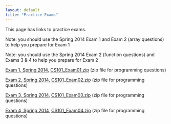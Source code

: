 ```yaml
---
layout: default
title: "Practice Exams"
---
```


This page has links to practice exams.

Note: you should use the Spring 2014 Exam 1 and Exam 2 (array questions) to help you prepare for Exam 1

Note: you should use the Spring 2014 Exam 2 (function questions) and Exams 3 & 4 to help you prepare for Exam 2

[Exam 1, Spring 2014](cs101-spring2014-exam01.pdf), [CS101\_Exam01.zip](CS101_Exam01.zip) (zip file for programming questions)

[Exam 2, Spring 2014](cs101-spring2014-exam02.pdf), [CS101\_Exam02.zip](CS101_Exam02.zip) (zip file for programming questions)

[Exam 3, Spring 2014](cs101-spring2014-exam03.pdf), [CS101\_Exam03.zip](CS101_Exam03.zip) (zip file for programming questions)

[Exam 4, Spring 2014](cs101-spring2014-exam04.pdf), [CS101\_Exam04.zip](CS101_Exam04.zip) (zip file for programming questions)
